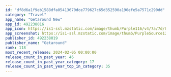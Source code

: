 ```yaml
---
id: "df8d6a1f9eb1588dfa05413670dce779627c65d352590a190efe5a7571c290dd"
category: "Travel"
app_name: "Getaround New"
app_id: 492238016
app_icon: https://is1-ssl.mzstatic.com/image/thumb/Purple116/v4/7a/7d/82/7a7d82dc-9479-9ab5-dcc6-131231e7fbe5/AppIcon-0-0-1x_U007ephone-0-0-85-220.png/1024x1024bb.png
app_screenshot: https://is1-ssl.mzstatic.com/image/thumb/PurpleSource126/v4/3e/c5/ed/3ec5ed5c-c6c1-c94a-5016-f49f5dde1444/3ee1fa89-17c3-4ae6-a359-492055e59755_iPhone_12_Pro_Max_-_0_Full_Rollout.png/1284x2778bb.png
publisher_id: 492238019
publisher_name: "Getaround"
rank: 118
most_recent_release: 2024-02-05 00:00:00
release_count_in_past_year: 46
release_count_in_past_year_category: 17
release_count_in_past_year_top_in_category: 35
---
```

